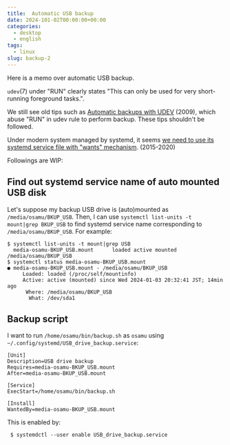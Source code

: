 ```yaml
---
title:  Automatic USB backup
date: 2024-101-02T00:00:00+00:00
categories:
  - desktop
  - english
tags:
  - linux
slug: backup-2
---
```


Here is a memo over automatic USB backup.

`udev`(7) under "RUN" clearly states "This can only be used for very
short-running foreground tasks.".

We still see old tips such as [Automatic backups with
UDEV](https://blog.deadlypenguin.com/2009/09/25/automatic-backups-with-udev/)
(2009), which abuse "RUN" in udev rule to perform backup.  These tips shouldn't
be followed.

Under modern system managed by systemd, it seems [we need to use its systemd
service file with "wants"
mechanism](https://askubuntu.com/questions/25071/how-to-run-a-script-when-a-specific-flash-drive-is-mounted/679600#679600).
(2015-2020)

Followings are WIP:

## Find out systemd service name of auto mounted USB disk

Let's suppose my backup USB drive is (auto)mounted as
`/media/osamu/BKUP_USB`.  Then, I can use `systemctl list-units -t mount|grep
BKUP_USB` to find systemd service name corresponding to
`/media/osamu/BKUP_USB`.  For example:

```
$ systemctl list-units -t mount|grep USB
  media-osamu-BKUP_USB.mount      loaded active mounted /media/osamu/BKUP_USB
$ systemctl status media-osamu-BKUP_USB.mount
● media-osamu-BKUP_USB.mount - /media/osamu/BKUP_USB
     Loaded: loaded (/proc/self/mountinfo)
     Active: active (mounted) since Wed 2024-01-03 20:32:41 JST; 14min ago
      Where: /media/osamu/BKUP_USB
       What: /dev/sda1
```

## Backup script


I want to run `/home/osamu/bin/backup.sh` as `osamu` using
`~/.config/systemd/USB_drive_backup.service`:

```
[Unit]
Description=USB drive backup
Requires=media-osamu-BKUP_USB.mount
After=media-osamu-BKUP_USB.mount

[Service]
ExecStart=/home/osamu/bin/backup.sh

[Install]
WantedBy=media-osamu-BKUP_USB.mount
```

This is enabled by:

```
 $ systemdctl --user enable USB_drive_backup.service
```

<!--
vim: set sw=2 sts=2 ai si et tw=79 ft=markdown:
-->

